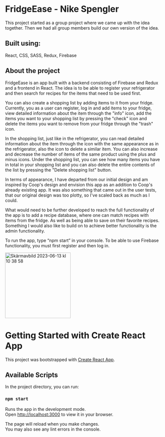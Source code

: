 # FridgeEase - Nike Spengler

This project started as a group project where we came up with the idea together. Then we had all group members build our own version of the idea. 

## Built using: 
React, CSS, SASS, Redux, Firebase


## About the project

FridgeEase is an app built with a backend consisting of Firebase and Redux and a frontend in React. The idea is to be able to register your refrigerator and then search for recipes for the items that need to be used first.

You can also create a shopping list by adding items to it from your fridge. Currently, you as a user can register, log in and add items to your fridge, view detailed information about the item through the "info" icon, add the items you want to your shopping list by pressing the "check" icon and delete the items you want to remove from your fridge through the "trash" icon.

In the shopping list, just like in the refrigerator, you can read detailed information about the item through the icon with the same appearance as in the refrigerator, also the icon to delete a similar item. You can also increase and decrease the number of items of the same product using the plus and minus icons. Under the shopping list, you can see how many items you have in total in your shopping list and you can also delete the entire contents of the list by pressing the "Delete shopping list" button.

In terms of appearance, I have departed from our initial design and am inspired by Coop's design and envision this app as an addition to Coop's already existing app. It was also something that came out in the user tests, that our original design was too plotty, so I've scaled back as much as I could.

What would need to be further developed to reach the full functionality of the app is to add a recipe database, where one can match recipes with items from the fridge. As well as being able to save on their favorite recipes. Something I would also like to build on to achieve better functionality is the admin functionality.

To run the app, type “npm start” in your console. To be able to use Firebase functionality, you must first register and then log in.

<img width="213" alt="Skärmavbild 2023-06-13 kl  10 38 58" src="https://github.com/NikeSpengler/fridgeease/assets/32640656/9e2b5e3f-ccb7-4af0-96cc-e9eb9364884c">


# Getting Started with Create React App

This project was bootstrapped with [Create React App](https://github.com/facebook/create-react-app).

## Available Scripts

In the project directory, you can run:

### `npm start`

Runs the app in the development mode.\
Open [http://localhost:3000](http://localhost:3000) to view it in your browser.

The page will reload when you make changes.\
You may also see any lint errors in the console.



